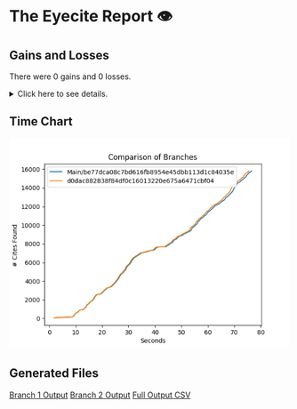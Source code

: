# The Eyecite Report :eye:



Gains and Losses
---------
There were 0 gains and 0 losses.

<details>
<summary>Click here to see details.</summary>

|     id     |  Gain  |  Loss  |
| ---------- | ------ | ------ |


</details>



Time Chart
---------

![image](https://raw.githubusercontent.com/freelawproject/eyecite/artifacts/247/results/chart.png)


Generated Files
---------

[Branch 1 Output](https://raw.githubusercontent.com/freelawproject/eyecite/artifacts/247/results/be77dca08c7bd616fb8954e45dbb113d1c84035e.json)
[Branch 2 Output](https://raw.githubusercontent.com/freelawproject/eyecite/artifacts/247/results/d0dac882838f84df0c16013220e675a6471cbf04.json)
[Full Output CSV ](https://raw.githubusercontent.com/freelawproject/eyecite/artifacts/247/results/output.csv)
